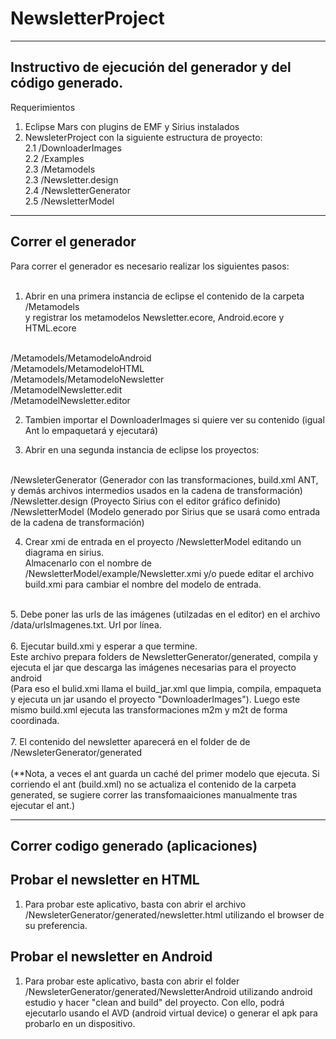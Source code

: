 # NewsletterProject

-----------------------------------------------------------------------
Instructivo de ejecución del generador y del código generado.
-----------------------------------------------------------------------

Requerimientos</br>
1. Eclipse Mars con plugins de EMF y Sirius instalados</br>
2. NewsleterProject con la siguiente estructura de proyecto:</br>
  2.1 /DownloaderImages</br>
	2.2 /Examples</br>
	2.3 /Metamodels</br>
	2.3 /Newsletter.design</br>
	2.4 /NewsletterGenerator</br>
	2.5 /NewsletterModel</br>

-----------------------------------------------------------------------
Correr el generador
-----------------------------------------------------------------------

Para correr el generador es necesario realizar los siguientes pasos:</br>
</br>
1. Abrir en una primera instancia de eclipse el contenido de la carpeta /Metamodels</br>
y registrar los metamodelos Newsletter.ecore, Android.ecore y HTML.ecore</br>
</br>
	/Metamodels/MetamodeloAndroid</br>
	/Metamodels/MetamodeloHTML</br>
	/Metamodels/MetamodeloNewsletter</br>
	/MetamodelNewsletter.edit</br>
	/MetamodelNewsletter.editor</br>

2. Tambien importar el DownloaderImages si quiere ver su contenido (igual Ant lo empaquetará y ejecutará)

3. Abrir en una segunda instancia de eclipse los proyectos:</br>
</br>
	/NewsleterGenerator (Generador con las transformaciones, build.xml ANT, y demás archivos intermedios usados en la cadena de transformación)</br>
	/Newsletter.design (Proyecto Sirius con el editor gráfico definido)</br>
	/NewsletterModel (Modelo generado por Sirius que se usará como entrada de la cadena de transformación)</br>

4. Crear xmi de entrada en el proyecto /NewsletterModel editando un diagrama en sirius.</br> 
Almacenarlo con el nombre de /NewsletterModel/example/Newsletter.xmi y/o puede editar el archivo build.xmi para cambiar el nombre del modelo de entrada.</br>
</br>
5. Debe poner las urls de las imágenes (utilzadas en el editor) en el archivo /data/urlsImagenes.txt. Url por línea.</br>
</br>
6. Ejecutar build.xmi y esperar a que termine.</br> 
Este archivo prepara folders de NewsletterGenerator/generated, compila y ejecuta el jar que descarga las imágenes necesarias para el proyecto android</br>
(Para eso el bulid.xmi llama el build_jar.xml que limpia, compila, empaqueta y ejecuta un jar usando el proyecto  "DownloaderImages"). Luego este mismo build.xml ejecuta las transformaciones m2m y m2t de forma coordinada.</br>
</br>
7. El contenido del newsletter aparecerá en el folder de de /NewsleterGenerator/generated
</br>
</br>
(**Nota, a veces el ant guarda un caché del primer modelo que ejecuta. Si corriendo el ant (build.xml) no se actualiza el contenido de la carpeta generated, se sugiere correr las transfomaaiciones manualmente tras ejecutar el ant.)

-----------------------------------------------------------------------	
Correr codigo generado (aplicaciones)
-----------------------------------------------------------------------

Probar el newsletter en HTML
--------------------------------------

1. Para probar este aplicativo, basta con abrir el archivo /NewsleterGenerator/generated/newsletter.html
utilizando el browser de su preferencia. 

Probar el newsletter en  Android
--------------------------------------

1. Para probar este aplicativo, basta con abrir el folder /NewsleterGenerator/generated/NewsletterAndroid
utilizando android estudio y hacer "clean and build" del proyecto. Con ello, podrá ejecutarlo usando el AVD
(android virtual device) o generar el apk para probarlo en un dispositivo. 
